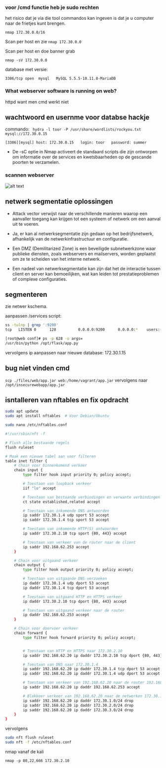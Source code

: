 

### voor /cmd functie heb je sudo rechten 
het risico dat je via die tool commandos kan ingeven is dat je u computer naar de frietjes kunt brengen.
```
nmap 172.30.0.0/16
```

Scan per host en zie 
```nmap 172.30.0.0```


Scan per host en doe banner grab
```
nmap -sV 172.30.0.0
```
database met versie:
```
3306/tcp open  mysql   MySQL 5.5.5-10.11.8-MariaDB
```

### What webserver software is running on web?
httpd want men cmd werkt niet 


## wachtwoord en usernme voor databse hackje

commando: ``` hydra -l toor -P /usr/share/wordlists/rockyou.txt mysql://172.30.0.15```

```[3306][mysql] host: 172.30.0.15   login: toor   password: summer```



- De -sC optie in Nmap activeert de standaard scripts die zijn ontworpen om informatie over de services en kwetsbaarheden op de gescande poorten te verzamelen.


### scannen webserver
![alt text](image-1.png)




## netwerk segmentatie oplossingen
- Attack vector verwijst naar de verschillende manieren waarop een aanvaller toegang kan krijgen tot een systeem of netwerk om een aanval uit te voeren.

- Ja, er kan al netwerksegmentatie zijn gedaan op het bedrijfsnetwerk, afhankelijk van de netwerkinfrastructuur en configuratie.

- Een DMZ (Demilitarized Zone) is een beveiligde subnetwerkzone waar publieke diensten, zoals webservers en mailservers, worden geplaatst om ze te scheiden van het interne netwerk.

- Een nadeel van netwerksegmentatie kan zijn dat het de interactie tussen client en server kan bemoeilijken, wat kan leiden tot prestatieproblemen of complexe configuraties.


## segmenteren
zie netwer kschema.

aanpassen /services script:

```bash
ss -tulnp | grep ':9200'
tcp   LISTEN 0      128          0.0.0.0:9200      0.0.0.0:*    users:(("python",pid=4630,fd=6),("python",pid=4630,fd=5),("python",pid=628,fd=5))  
```
```bash
[root@web conf]# ps -p 628 -o args=
/usr/bin/python /opt/flask/app.py
```
vervolgens ip aanpassen naar nieuwe database: 172.30.1.15


## bug niet vinden cmd
`scp ./files/web/app.jar web:/home/vagrant/app.jar`
vervolgens naar `/opt/insecurewebapp/app.jar`   

## isntalleren van nftables en fix opdracht

```bash
sudo apt update
sudo apt install nftables  # Voor Debian/Ubuntu

sudo nano /etc/nftables.conf
```                                                       

```bash
#!/usr/sbin/nft -f

# Flush alle bestaande regels
flush ruleset

# Maak een nieuwe tabel aan voor filteren
table inet filter {
    # Chain voor binnenkomend verkeer
    chain input {
        type filter hook input priority 0; policy accept;

        # Toestaan van loopback verkeer
        iif "lo" accept

        # Toestaan van bestaande verbindingen en verwante verbindingen
        ct state established,related accept

        # Toestaan van inkomende DNS antwoorden
        ip saddr 172.30.1.4 udp sport 53 accept
        ip saddr 172.30.1.4 tcp sport 53 accept

        # Toestaan van inkomende HTTP(S) antwoorden
        ip saddr 172.30.2.10 tcp sport {80, 443} accept

        # Toestaan van verkeer van de router naar de client
        ip saddr 192.168.62.253 accept
    }

    # Chain voor uitgaand verkeer
    chain output {
        type filter hook output priority 0; policy accept;

        # Toestaan van uitgaande DNS-verzoeken
        ip daddr 172.30.1.4 udp dport 53 accept
        ip daddr 172.30.1.4 tcp dport 53 accept

        # Toestaan van uitgaand HTTP en HTTPS verkeer
        ip daddr 172.30.2.10 tcp dport {80, 443} accept

        # Toestaan van uitgaand verkeer naar de router
        ip daddr 192.168.62.253 accept
    }

    # Chain voor doorvoer verkeer
    chain forward {
        type filter hook forward priority 0; policy accept;


        # Toestaan van HTTP en HTTPS naar 172.30.2.10
        ip saddr 192.168.62.20 ip daddr 172.30.2.10 tcp dport {80, 443} accept

        # Toestaan van DNS naar 172.30.1.4
        ip saddr 192.168.62.20 ip daddr 172.30.1.4 tcp dport 53 accept
        ip saddr 192.168.62.20 ip daddr 172.30.1.4 udp dport 53 accept

        # Toestaan van verkeer van 192.168.62.20 naar de router 192.168.62.253
        ip saddr 192.168.62.20 ip daddr 192.168.62.253 accept

        # Blokkeer verkeer van 192.168.62.20 naar de netwerken 172.30.1.0, 172.30.2.0 en 172.30.3.0
        ip saddr 192.168.62.20 ip daddr 172.30.1.0/24 drop
        ip saddr 192.168.62.20 ip daddr 172.30.2.0/24 drop
        ip saddr 192.168.62.20 ip daddr 172.30.3.0/24 drop
    }
}

```
vervolgens
```bash
sudo nft flush ruleset
sudo nft -f /etc/nftables.conf
```

nmap vanaf de kali

```nmap -p 80,22,666 172.30.2.10```